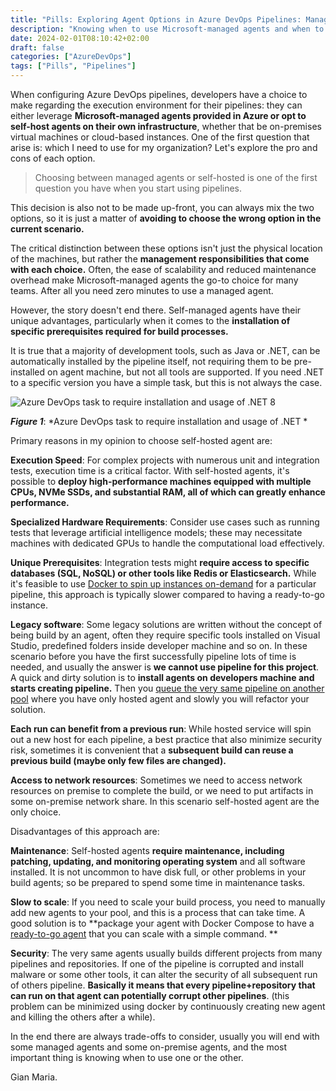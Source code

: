 ```yaml
---
title: "Pills: Exploring Agent Options in Azure DevOps Pipelines: Managed vs. Self-Hosted"
description: "Knowing when to use Microsoft-managed agents and when to use self-hosted agents in Azure DevOps pipelines is critical for optimizing build and deployment processes. Lets explore pro and cons of each option."
date: 2024-02-01T08:10:42+02:00
draft: false
categories: ["AzureDevOps"]
tags: ["Pills", "Pipelines"]
---
```


When configuring Azure DevOps pipelines, developers have a choice to make regarding the execution environment for their pipelines: they can either leverage **Microsoft-managed agents provided in Azure or opt to self-host agents on their own infrastructure**, whether that be on-premises virtual machines or cloud-based instances. One of the first question that arise is: which I need to use for my organization? Let's explore the pro and cons of each option.

> Choosing between managed agents or self-hosted is one of the first question you have when you start using pipelines.

This decision is also not to be made up-front, you can always mix the two options, so it is just a matter of **avoiding to choose the wrong option in the current scenario.**

The critical distinction between these options isn't just the physical location of the machines, but rather the **management responsibilities that come with each choice.** Often, the ease of scalability and reduced maintenance overhead make Microsoft-managed agents the go-to choice for many teams. After all you need zero minutes to use a managed agent.

However, the story doesn't end there. Self-managed agents have their unique advantages, particularly when it comes to the **installation of specific prerequisites required for build processes.**

It is true that a majority of development tools, such as Java or .NET, can be automatically installed by the pipeline itself, not requiring them to be pre-installed on agent machine, but not all tools are supported. If you need .NET to a specific version you have a simple task, but this is not always the case.

![Azure DevOps task to require installation and usage of .NET 8](../images/use-dot-net-8.png)

***Figure 1***: *Azure DevOps task to require installation and usage of .NET *

Primary reasons in my opinion to choose self-hosted agent are:

**Execution Speed**: For complex projects with numerous unit and integration tests, execution time is a critical factor. With self-hosted agents, it's possible to **deploy high-performance machines equipped with multiple CPUs, NVMe SSDs, and substantial RAM, all of which can greatly enhance performance.**

**Specialized Hardware Requirements**: Consider use cases such as running tests that leverage artificial intelligence models; these may necessitate machines with dedicated GPUs to handle the computational load effectively.

**Unique Prerequisites**: Integration tests might **require access to specific databases (SQL, NoSQL) or other tools like Redis or Elasticsearch.** While it's feasible to use [Docker to spin up instances on-demand](https://www.codewrecks.com/post/old/2020/02/github-actions-plus-azure-docker-registry/) for a particular pipeline, this approach is typically slower compared to having a ready-to-go instance.

**Legacy software**: Some legacy solutions are written without the concept of being build by an agent, often they require specific tools installed on Visual Studio, predefined folders inside developer machine and so on. In these scenario before you have the first successfully pipeline lots of time is needed, and usually the answer is **we cannot use pipeline for this project**. A quick and dirty solution is to **install agents on developers machine and starts creating pipeline.** Then you [queue the very same pipeline on another pool](https://www.codewrecks.com/post/azdo/pipeline/conditional-variable-in-pipeline/) where you have only hosted agent and slowly you will refactor your solution.

**Each run can benefit from a previous run**: While hosted service will spin out a new host for each pipeline, a best practice that also minimize security risk, sometimes it is convenient that a **subsequent build can reuse a previous build (maybe only few files are changed).**

**Access to network resources**: Sometimes we need to access network resources on premise to complete the build, or we need to put artifacts in some on-premise network share. In this scenario self-hosted agent are the only choice. 

Disadvantages of this approach are:

**Maintenance**: Self-hosted agents **require maintenance, including patching, updating, and monitoring operating system** and all software installed. It is not uncommon to have disk full, or other problems in your build agents; so be prepared to spend some time in maintenance tasks.

**Slow to scale**: If you need to scale your build process, you need to manually add new agents to your pool, and this is a process that can take time. A good solution is to **package your agent with Docker Compose to have a [ready-to-go agent](https://www.codewrecks.com/post/old/2019/12/azure-devops-agent-with-docker-compose/) that you can scale with a simple command. **

**Security**: The very same agents usually builds different projects from many pipelines and repositories. If one of the pipeline is corrupted and install malware or some other tools, it can alter the security of all subsequent run of others pipeline. **Basically it means that every pipeline+repository that can run on that agent can potentially corrupt other pipelines**. (this problem can be minimized using docker by continuously creating new agent and killing the others after a while).

In the end there are always trade-offs to consider, usually you will end with some managed agents and some on-premise agents, and the most important thing is knowing when to use one or the other.

Gian Maria.